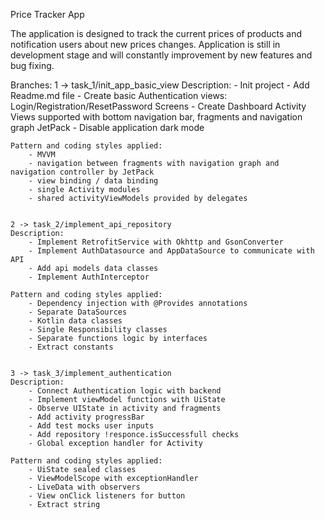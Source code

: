 Price Tracker App

The application is designed to track the current prices of products and notification users about new prices changes.
Application is still in development stage and will constantly improvement by new features and bug fixing.


Branches:
    1 -> task_1/init_app_basic_view
    Description:
        - Init project
        - Add Readme.md file
        - Create basic Authentication views: Login/Registration/ResetPassword Screens
        - Create Dashboard Activity Views supported with bottom navigation bar, fragments and navigation graph JetPack
        - Disable application dark mode

    Pattern and coding styles applied:
        - MVVM
        - navigation between fragments with navigation graph and navigation controller by JetPack
        - view binding / data binding
        - single Activity modules
        - shared activityViewModels provided by delegates


    2 -> task_2/implement_api_repository
    Description:
        - Implement RetrofitService with Okhttp and GsonConverter
        - Implement AuthDatasource and AppDataSource to communicate with API
        - Add api models data classes
        - Implement AuthInterceptor

    Pattern and coding styles applied:
        - Dependency injection with @Provides annotations
        - Separate DataSources
        - Kotlin data classes
        - Single Responsibility classes
        - Separate functions logic by interfaces
        - Extract constants


    3 -> task_3/implement_authentication
    Description:
        - Connect Authentication logic with backend
        - Implement viewModel functions with UiState
        - Observe UIState in activity and fragments
        - Add activity progressBar
        - Add test mocks user inputs
        - Add repository !responce.isSuccessfull checks
        - Global exception handler for Activity

    Pattern and coding styles applied:
        - UiState sealed classes
        - ViewModelScope with exceptionHandler
        - LiveData with observers
        - View onClick listeners for button
        - Extract string